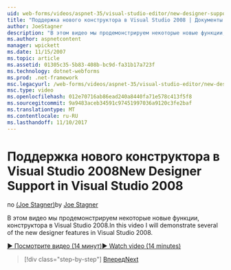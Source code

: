 ```yaml
---
uid: web-forms/videos/aspnet-35/visual-studio-editor/new-designer-support-in-visual-studio-2008
title: "Поддержка нового конструктора в Visual Studio 2008 | Документы Microsoft"
author: JoeStagner
description: "В этом видео мы продемонстрируем некоторые новые функции, конструктора в Visual Studio 2008."
ms.author: aspnetcontent
manager: wpickett
ms.date: 11/15/2007
ms.topic: article
ms.assetid: 01305c35-5b83-408b-bc9d-fa31b17a723f
ms.technology: dotnet-webforms
ms.prod: .net-framework
msc.legacyurl: /web-forms/videos/aspnet-35/visual-studio-editor/new-designer-support-in-visual-studio-2008
msc.type: video
ms.openlocfilehash: 012e70716ab86ead240a8440fa71e578c413f5f8
ms.sourcegitcommit: 9a9483aceb34591c97451997036a9120c3fe2baf
ms.translationtype: MT
ms.contentlocale: ru-RU
ms.lasthandoff: 11/10/2017
---
```

<a name="new-designer-support-in-visual-studio-2008"></a><span data-ttu-id="96bfb-103">Поддержка нового конструктора в Visual Studio 2008</span><span class="sxs-lookup"><span data-stu-id="96bfb-103">New Designer Support in Visual Studio 2008</span></span>
====================
<span data-ttu-id="96bfb-104">по [(Joe Stagner)](https://github.com/JoeStagner)</span><span class="sxs-lookup"><span data-stu-id="96bfb-104">by [Joe Stagner](https://github.com/JoeStagner)</span></span>

<span data-ttu-id="96bfb-105">В этом видео мы продемонстрируем некоторые новые функции, конструктора в Visual Studio 2008.</span><span class="sxs-lookup"><span data-stu-id="96bfb-105">In this video I will demonstrate several of the new designer features in Visual Studio 2008.</span></span>

[<span data-ttu-id="96bfb-106">&#9654; Посмотрите видео (14 минут)</span><span class="sxs-lookup"><span data-stu-id="96bfb-106">&#9654; Watch video (14 minutes)</span></span>](https://channel9.msdn.com/Blogs/ASP-NET-Site-Videos/new-designer-support-in-visual-studio-2008)

>[!div class="step-by-step"]
[<span data-ttu-id="96bfb-107">Вперед</span><span class="sxs-lookup"><span data-stu-id="96bfb-107">Next</span></span>](javascript-intellisense-support-in-visual-studio-2008.md)
